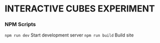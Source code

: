 # INTERACTIVE CUBES EXPERIMENT

### NPM Scripts
``` npm run dev ``` Start development server
``` npm run build ``` Build site
